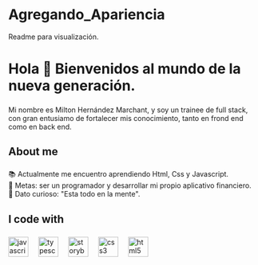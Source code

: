 # Agregando_Apariencia
Readme para visualización.
<h1 align="left">Hola 👋 Bienvenidos al mundo de la nueva generación.</h1>

###

<p align="left">Mi nombre es Milton Hernández Marchant, y soy un trainee de full stack, con gran entusiamo de fortalecer mis conocimiento, tanto en frond end como en back end.</p>

###

<h2 align="left">About me</h2>

###

<p align="left">📚 Actualmente me encuentro aprendiendo Html, Css y Javascript.<br>🎯 Metas: ser un programador y desarrollar mi propio aplicativo financiero.<br>🎲 Dato curioso: "Esta todo en la mente".</p>

###

<h2 align="left">I code with</h2>

###

<div align="left">
  <img src="https://cdn.jsdelivr.net/gh/devicons/devicon/icons/javascript/javascript-original.svg" height="40" alt="javascript logo"  />
  <img width="12" />
  <img src="https://cdn.jsdelivr.net/gh/devicons/devicon/icons/typescript/typescript-original.svg" height="40" alt="typescript logo"  />
  <img width="12" />
  <img src="https://cdn.jsdelivr.net/gh/devicons/devicon/icons/storybook/storybook-original.svg" height="40" alt="storybook logo"  />
  <img width="12" />
  <img src="https://cdn.jsdelivr.net/gh/devicons/devicon/icons/css3/css3-original.svg" height="40" alt="css3 logo"  />
  <img width="12" />
  <img src="https://cdn.jsdelivr.net/gh/devicons/devicon/icons/html5/html5-original.svg" height="40" alt="html5 logo"  />
</div>

###
